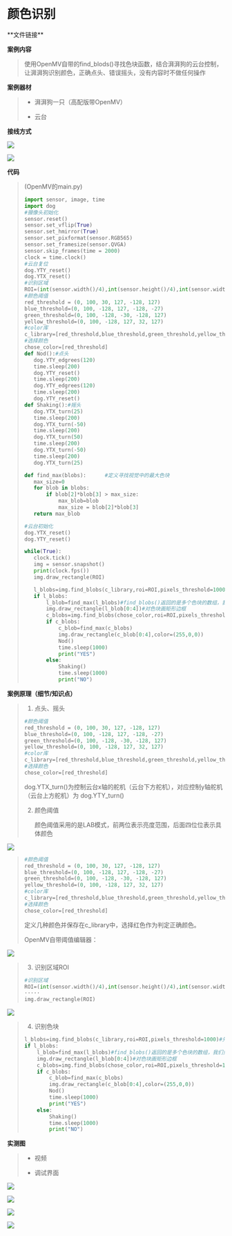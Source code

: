 # 颜色识别

\*\*文件链接**

**案例内容**

>​	使用OpenMV自带的find_blods()寻找色块函数，结合湃湃狗的云台控制，让湃湃狗识别颜色，正确点头、错误摇头，没有内容时不做任何操作

**案例器材**

>* 湃湃狗一只（高配版带OpenMV）
>
>* 云台
>

**接线方式**

![](/pic/ch5/5.2.3/1.png) 

![](/pic/ch5/5.2.3/2.png) 

**代码**

>(OpenMV的main.py)
>
>```python
>import sensor, image, time
>import dog
>#摄像头初始化
>sensor.reset()
>sensor.set_vflip(True)
>sensor.set_hmirror(True)
>sensor.set_pixformat(sensor.RGB565)
>sensor.set_framesize(sensor.QVGA)
>sensor.skip_frames(time = 2000)
>clock = time.clock()
>#云台复位
>dog.YTY_reset()
>dog.YTX_reset()
>#识别区域
>ROI=(int(sensor.width()/4),int(sensor.height()/4),int(sensor.width()/2),int(sensor.height()/2))
>#颜色阈值
>red_threshold = (0, 100, 30, 127, -128, 127)
>blue_threshold=(0, 100, -128, 127, -128, -27)
>green_threshold=(0, 100, -128, -30, -128, 127)
>yellow_threshold=(0, 100, -128, 127, 32, 127)
>#color库
>c_library=[red_threshold,blue_threshold,green_threshold,yellow_threshold]
>#选择颜色
>chose_color=[red_threshold]
>def Nod():#点头
>    dog.YTY_edgrees(120)
>    time.sleep(200)
>    dog.YTY_reset()
>    time.sleep(200)
>    dog.YTY_edgrees(120)
>    time.sleep(200)
>    dog.YTY_reset()
>def Shaking():#摇头
>    dog.YTX_turn(25)
>    time.sleep(200)
>    dog.YTX_turn(-50)
>    time.sleep(200)
>    dog.YTX_turn(50)
>    time.sleep(200)
>    dog.YTX_turn(-50)
>    time.sleep(200)
>    dog.YTX_turn(25)
>
>def find_max(blobs):      #定义寻找视觉中的最大色块
>    max_size=0
>    for blob in blobs:
>        if blob[2]*blob[3] > max_size:
>            max_blob=blob
>            max_size = blob[2]*blob[3]
>    return max_blob
>
>#云台初始化
>dog.YTX_reset()
>dog.YTY_reset()
>
>while(True):
>    clock.tick()
>    img = sensor.snapshot()
>    print(clock.fps())
>    img.draw_rectangle(ROI)
>
>    l_blobs=img.find_blobs(c_library,roi=ROI,pixels_threshold=1000)#先寻找有无颜色库中色块，pixels_threshold=1000表示像素小于1000的色块不统计
>    if l_blobs:
>        l_blob=find_max(l_blobs)#find_blobs()返回的是多个色块的数组，我们只需要最大的一个色块
>        img.draw_rectangle(l_blob[0:4])#对色块画矩形边框
>        c_blobs=img.find_blobs(chose_color,roi=ROI,pixels_threshold=1000)
>        if c_blobs:
>            c_blob=find_max(c_blobs)
>            img.draw_rectangle(c_blob[0:4],color=(255,0,0))
>            Nod()
>            time.sleep(1000)
>            print("YES")
>        else:
>            Shaking()
>            time.sleep(1000)
>            print("NO")
>```
>

**案例原理（细节/知识点）**

>1. 点头、摇头
>
>   ```python
>   #颜色阈值
>   red_threshold = (0, 100, 30, 127, -128, 127)
>   blue_threshold=(0, 100, -128, 127, -128, -27)
>   green_threshold=(0, 100, -128, -30, -128, 127)
>   yellow_threshold=(0, 100, -128, 127, 32, 127)
>   #color库
>   c_library=[red_threshold,blue_threshold,green_threshold,yellow_threshold]
>   #选择颜色
>   chose_color=[red_threshold]
>   ```
>
> 	dog.YTX_turn()为控制云台x轴的舵机（云台下方舵机），对应控制y轴舵机（云台上方舵机）为	dog.YTY_turn()
>
>2. 颜色阈值
>
>     颜色阈值采用的是LAB模式，前两位表示亮度范围，后面四位位表示具体颜色
>

![](/pic/ch5/5.2.3/3.png) 

>   ```python
>   #颜色阈值
>   red_threshold = (0, 100, 30, 127, -128, 127)
>   blue_threshold=(0, 100, -128, 127, -128, -27)
>   green_threshold=(0, 100, -128, -30, -128, 127)
>   yellow_threshold=(0, 100, -128, 127, 32, 127)
>   #color库
>   c_library=[red_threshold,blue_threshold,green_threshold,yellow_threshold]
>   #选择颜色
>   chose_color=[red_threshold]
>   ```
>
>   定义几种颜色并保存在c_library中，选择红色作为判定正确颜色。
>
>   OpenMV自带阈值编辑器：

![](/pic/ch5/5.2.3/4.png) 

>3. 识别区域ROI
>
>   ```python
>   #识别区域
>   ROI=(int(sensor.width()/4),int(sensor.height()/4),int(sensor.width()/2),int(sensor.height()/2))
>   ·····
>   img.draw_rectangle(ROI)
>   ```
>

![](/pic/ch5/5.2.3/5.png) 

>4. 识别色块
>
>   ```python
>   l_blobs=img.find_blobs(c_library,roi=ROI,pixels_threshold=1000)#先寻找有无颜色库中色块，pixels_threshold=1000表示像素小于1000的色块不统计
>   if l_blobs:
>       l_blob=find_max(l_blobs)#find_blobs()返回的是多个色块的数组，我们只需要最大的一个色块
>       img.draw_rectangle(l_blob[0:4])#对色块画矩形边框
>       c_blobs=img.find_blobs(chose_color,roi=ROI,pixels_threshold=1000)
>       if c_blobs:
>           c_blob=find_max(c_blobs)
>           img.draw_rectangle(c_blob[0:4],color=(255,0,0))
>           Nod()
>           time.sleep(1000)
>           print("YES")
>       else:
>           Shaking()
>           time.sleep(1000)
>           print("NO") ​
>   ```

**实测图**

>- 视频
>
>- 调试界面
>

![](/pic/ch5/5.2.3/6.png) 

![](/pic/ch5/5.2.3/7.png) 

![](/pic/ch5/5.2.3/8.png) 

![](/pic/ch5/5.2.3/9.png) 
